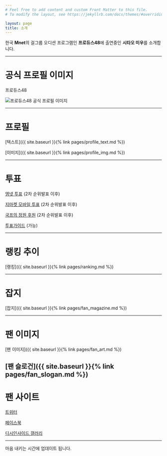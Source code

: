 ```yaml
---
# Feel free to add content and custom Front Matter to this file.
# To modify the layout, see https://jekyllrb.com/docs/themes/#overriding-theme-defaults

layout: page
title: 소개
---
```


한국 **Mnet**의 걸그룹 오디션 프로그램인 **프로듀스48**에 출연중인 **시타오 미우**를 소개합니다.

---

# 공식 프로필 이미지

프로듀스48

![프로듀스48 공식 프로필 이미지](http://static.global.mnet.com/data/od/images/globalmnet/program/produce48/config/43a570e4-ba01-4fbe-95a9-29e7bc3f4652-17_13702.jpg)

---

# 프로필

[텍스트]({{ site.baseurl }}{% link pages/profile_text.md %})

[이미지]({{ site.baseurl }}{% link pages/profile_img.md %})

---

# 투표

[엠넷 투표](http://produce48.mnet.com/pc/vote) (2차 순위발표 이후)

[지마켓 모바일 투표](http://m.gmarket.co.kr/event/2018/06/0601_produce/vote.asp) (2차 순위발표 이후)

[국프의 정원 후원](https://produce48.kr/m48_detail.php?idx=31&cate=hug) (2차 순위발표 이후)

[투표가이드](https://docs.google.com/document/d/10Bg1XA91uq4hBnx1so26qAUNVXBRztuSPv6lc0LMgKw/edit?usp=sharing) (가능)

---

# 랭킹 추이

[랭킹]({{ site.baseurl }}{% link pages/ranking.md %})

---

# 잡지

[잡지]({{ site.baseurl }}{% link pages/fan_magazine.md %})

---

# 팬 이미지

[팬 이미지]({{ site.baseurl }}{% link pages/fan_art.md %})

[팬 슬로건]({{ site.baseurl }}{% link pages/fan_slogan.md %})
---

# 팬 사이트

[트위터](https://twitter.com/DC_miugall)

[페이스북](https://www.facebook.com/shitaomiu.0403)

[디시인사이드 갤러리](http://shitaomiu.com)

---

마음 내키는 시간에 업데이트 됩니다.